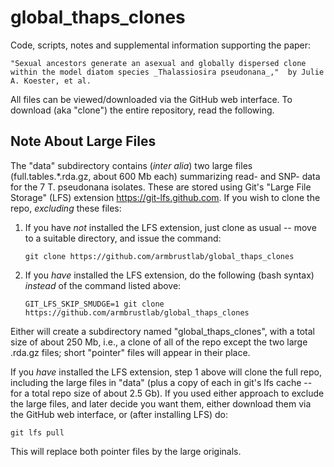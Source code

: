# global_thaps_clones

Code, scripts, notes and supplemental information supporting the paper:

    "Sexual ancestors generate an asexual and globally dispersed clone
    within the model diatom species _Thalassiosira pseudonana_,"  by Julie
    A. Koester, et al.

All files can be viewed/downloaded via the GitHub web interface.  To
download (aka "clone") the entire repository, read the following.

## Note About Large Files

The "data" subdirectory contains (_inter alia_) two large files
(full.tables.*.rda.gz, about 600 Mb each) summarizing read- and SNP-
data for the 7 T. pseudonana isolates.  These are stored using Git's
"Large File Storage" (LFS) extension <https://git-lfs.github.com>.  If
you wish to clone the repo, _excluding_ these files:
  1. If you have _not_ installed the LFS extension, just clone as
     usual -- move to a suitable directory, and issue the command:

         git clone https://github.com/armbrustlab/global_thaps_clones

  2. If you _have_ installed the LFS extension, do the following (bash
     syntax) _instead_ of the command listed above:

         GIT_LFS_SKIP_SMUDGE=1 git clone https://github.com/armbrustlab/global_thaps_clones

Either will create a subdirectory named "global\_thaps\_clones", with
a total size of about 250 Mb, i.e., a clone of all of the repo except
the two large .rda.gz files; short "pointer" files will appear in
their place.

If you _have_ installed the LFS extension, step 1 above will clone the
full repo, including the large files in "data" (plus a copy of each in
git's lfs cache -- for a total repo size of about 2.5 Gb).  If you
used either approach to exclude the large files, and later decide you
want them, either download them via the GitHub web interface, or
(after installing LFS) do:

    git lfs pull

This will replace both pointer files by the large originals.
